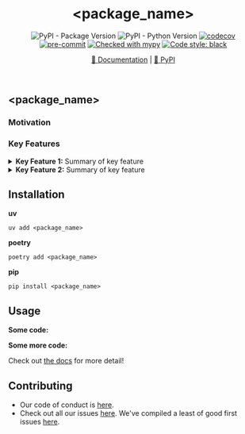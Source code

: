 <div align="center">

# <package_name>  <!---Add an emoji too!-->

<!---Brief summary here-->

<!---Include badges, some examples are already listed-->

![PyPI - Package Version](https://img.shields.io/pypi/v/<package_name>.svg)
![PyPI - Python Version](https://img.shields.io/pypi/pyversions/<package_name>)
[![codecov](https://codecov.io/gh/tenyo-app/pydomprob/graph/badge.svg?token=C0BO1ZP0DK)](https://codecov.io/gh/<owner>/<package_name>)
[![pre-commit](https://img.shields.io/badge/pre--commit-enabled-brightgreen?logo=pre-commit&logoColor=white)](https://github.com/pre-commit/pre-commit)
[![Checked with mypy](http://www.mypy-lang.org/static/mypy_badge.svg)](http://mypy-lang.org/)
[![Code style: black](https://img.shields.io/badge/code%20style-black-000000.svg)](https://github.com/psf/black)

<!---Add some useful links-->

[📄 Documentation](https://<package_name>.readthedocs.io/en/latest/) | [🐍 PyPI](https://pypi.org/project/<package_name>/)

&nbsp;

</div>

## <package_name>  <!---Add an emoji too!-->

<!---Brief description of project-->

### Motivation

<!---Add details on the problem you're trying to solve-->

### Key Features

<details>
    <summary>
        <strong>Key Feature 1:</strong> Summary of key feature
    </summary><br>

> <!---Add details on key feature-->
> 
</details>

<details>
    <summary>
        <strong>Key Feature 2:</strong> Summary of key feature
    </summary><br>

> <!---Add details on key feature-->
> 
</details>

## Installation

**uv**

```shell
uv add <package_name>
```

**poetry**

```shell
poetry add <package_name>
```

**pip**

```shell
pip install <package_name>
```

## Usage

**Some code:**

<!---Add some example code-->

**Some more code:**

<!---Add some more example code-->

Check out [the docs](https://<package_name>.readthedocs.io/en/latest/) for more detail!

## Contributing

- Our code of conduct is [here](https://github.com/<owner>/<repo_name>?tab=coc-ov-file).
- Check out all our issues [here](https://github.com/<owner>/<repo_name>/issues). We've compiled a least of good first issues [here](https://github.com/<owner>/<repo_name>/issues?q=is%3Aissue%20state%3Aopen%20label%3A%22good%20first%20issue%22).
